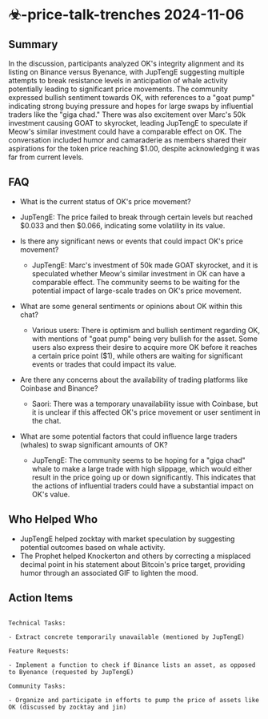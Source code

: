 # ☣-price-talk-trenches 2024-11-06

## Summary
 In the discussion, participants analyzed OK's integrity alignment and its listing on Binance versus Byenance, with JupTengE suggesting multiple attempts to break resistance levels in anticipation of whale activity potentially leading to significant price movements. The community expressed bullish sentiment towards OK, with references to a "goat pump" indicating strong buying pressure and hopes for large swaps by influential traders like the "giga chad." There was also excitement over Marc's 50k investment causing GOAT to skyrocket, leading JupTengE to speculate if Meow's similar investment could have a comparable effect on OK. The conversation included humor and camaraderie as members shared their aspirations for the token price reaching $1.00, despite acknowledging it was far from current levels.

## FAQ
 - What is the current status of OK's price movement?
  - JupTengE: The price failed to break through certain levels but reached $0.033 and then $0.066, indicating some volatility in its value.

- Is there any significant news or events that could impact OK's price movement?
  - JupTengE: Marc's investment of 50k made GOAT skyrocket, and it is speculated whether Meow's similar investment in OK can have a comparable effect. The community seems to be waiting for the potential impact of large-scale trades on OK's price movement.

- What are some general sentiments or opinions about OK within this chat?
  - Various users: There is optimism and bullish sentiment regarding OK, with mentions of "goat pump" being very bullish for the asset. Some users also express their desire to acquire more OK before it reaches a certain price point ($1), while others are waiting for significant events or trades that could impact its value.

- Are there any concerns about the availability of trading platforms like Coinbase and Binance?
  - Saori: There was a temporary unavailability issue with Coinbase, but it is unclear if this affected OK's price movement or user sentiment in the chat.

- What are some potential factors that could influence large traders (whales) to swap significant amounts of OK?
  - JupTengE: The community seems to be hoping for a "giga chad" whale to make a large trade with high slippage, which would either result in the price going up or down significantly. This indicates that the actions of influential traders could have a substantial impact on OK's value.

## Who Helped Who
 - JupTengE helped zocktay with market speculation by suggesting potential outcomes based on whale activity.
- The Prophet helped Knockerton and others by correcting a misplaced decimal point in his statement about Bitcoin's price target, providing humor through an associated GIF to lighten the mood.

## Action Items
 ```

Technical Tasks:

- Extract concrete temporarily unavailable (mentioned by JupTengE)

Feature Requests:

- Implement a function to check if Binance lists an asset, as opposed to Byenance (requested by JupTengE)

Community Tasks:

- Organize and participate in efforts to pump the price of assets like OK (discussed by zocktay and jin)

```

